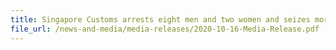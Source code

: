 ```yaml
---
title: Singapore Customs arrests eight men and two women and seizes more than 2,600 cartons of duty-unpaid cigarettes
file_url: /news-and-media/media-releases/2020-10-16-Media-Release.pdf
---
```


